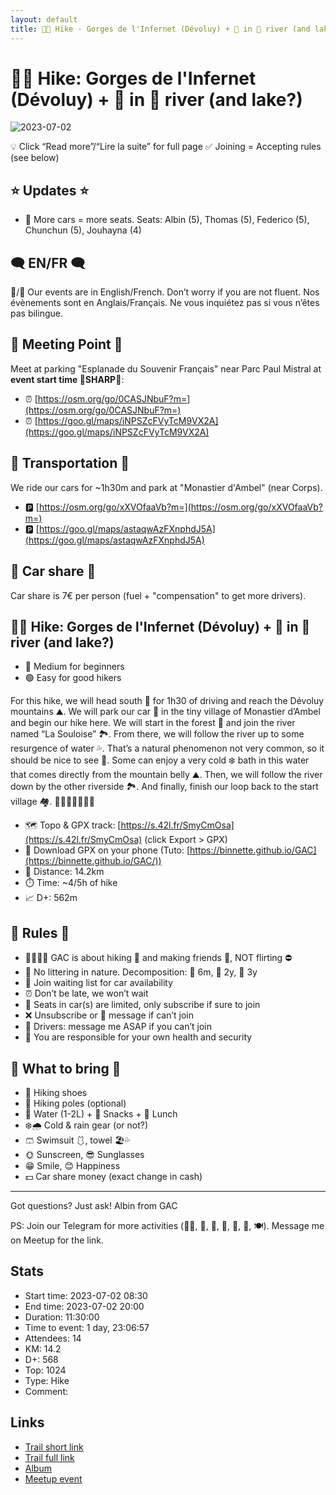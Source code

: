 ```yaml
---
layout: default
title: 🥾🔵 Hike - Gorges de l'Infernet (Dévoluy) + 🌊 in 🥶 river (and lake?)
---
```


# 🥾🔵 Hike: Gorges de l'Infernet (Dévoluy) + 🌊 in 🥶 river (and lake?)

![2023-07-02](../img/orig/2023-07-02.jpg)

💡 Click “Read more”/“Lire la suite” for full page ✅ Joining = Accepting rules (see below)

##  ⭐ Updates ⭐ 

* 📅 More cars = more seats. Seats: Albin (5), Thomas (5), Federico (5), Chunchun (5), Jouhayna (4)

##  🗨️ EN/FR 🗨️ 
🦅/🐓 Our events are in English/French. Don’t worry if you are not fluent. Nos évènements sont en Anglais/Français. Ne vous inquiétez pas si vous n’êtes pas bilingue.

## 📍 Meeting Point 📍
Meet at parking "Esplanade du Souvenir Français" near Parc Paul Mistral at **event start time 🔺SHARP🔺**:

* ⏰ [https://osm.org/go/0CASJNbuF?m=](https://osm.org/go/0CASJNbuF?m=)
* ⏰ [https://goo.gl/maps/iNPSZcFVyTcM9VX2A](https://goo.gl/maps/iNPSZcFVyTcM9VX2A)

##  🚗 Transportation 🚗 
We ride our cars for \~1h30m and park at "Monastier d'Ambel" (near Corps).

* 🅿️ [https://osm.org/go/xXVOfaaVb?m=](https://osm.org/go/xXVOfaaVb?m=)
* 🅿️ [https://goo.gl/maps/astaqwAzFXnphdJ5A](https://goo.gl/maps/astaqwAzFXnphdJ5A)

##  🚗 Car share 🚗 
Car share is 7€ per person (fuel + "compensation" to get more drivers).

##  🥾🔵 Hike: Gorges de l'Infernet (Dévoluy) + 🌊 in 🥶 river (and lake?) 

* 🔵 Medium for beginners
* 🟢 Easy for good hikers

For this hike, we will head south 🚗 for 1h30 of driving and reach the Dévoluy mountains ⛰️. We will park our car 🚙 in the tiny village of Monastier d’Ambel and begin our hike here. We will start in the forest 🌳 and join the river named “La Souloise” 🏞️. From there, we will follow the river up to some resurgence of water 💦. That’s a natural phenomenon not very common, so it should be nice to see 👀. Some can enjoy a very cold ❄️ bath in this water that comes directly from the mountain belly ⛰️. Then, we will follow the river down by the other riverside 🏞️. And finally, finish our loop back to the start village 🏘️. 🌲🚶‍♀️🚶‍♂️🌞🌄

* 🗺️ Topo & GPX track: [https://s.42l.fr/SmyCmOsa](https://s.42l.fr/SmyCmOsa) (click Export > GPX)
* 📲 Download GPX on your phone (Tuto: [https://binnette.github.io/GAC](https://binnette.github.io/GAC/))
* 📏 Distance: 14.2km
* ⏱️ Time: \~4/5h of hike
* 📈 D+: 562m

##  📜 Rules 📜 

* 🚶‍♀️🚶‍♂️ GAC is about hiking 🥾 and making friends 🤗, NOT flirting ⛔
* 🚮 No littering in nature. Decomposition: 🍊 6m, 🍌 2y, 🥚 3y
* 🚗 Join waiting list for car availability
* ⏰ Don’t be late, we won’t wait
* 💺 Seats in car(s) are limited, only subscribe if sure to join
* ❌ Unsubscribe or 💬 message if can’t join
* 🚗 Drivers: message me ASAP if you can’t join
* 💟 You are responsible for your own health and security

##  🎒 What to bring 🎒 

* 🥾 Hiking shoes
* 🥢 Hiking poles (optional)
* 🧃 Water (1-2L) + 🍫 Snacks + 🥗 Lunch
* ❄️🌧️ Cold & rain gear (or not?)
* 🩳 Swimsuit 🩱, towel 🏖️💦
* 🌞 Sunscreen, 😎 Sunglasses
* 😁 Smile, 😊 Happiness
* 💵 Car share money (exact change in cash)

***

Got questions? Just ask!
Albin from GAC

PS: Join our Telegram for more activities (🧗‍♀️, 🏓, 🎳, 🎲, 🎥, 🎵, 🍽️). Message me on Meetup for the link.

## Stats

- Start time: 2023-07-02 08:30
- End time: 2023-07-02 20:00
- Duration: 11:30:00
- Time to event: 1 day, 23:06:57
- Attendees: 14
- KM: 14.2
- D+: 568
- Top: 1024
- Type: Hike
- Comment: 

## Links

- [Trail short link](https://s.42l.fr/SmyCmOsa)
- [Trail full link]()
- [Album](https://binnette.github.io/GacImg2023/2023-07-02-🥾🔵-Hike-Gorges-de-lInfernet-Devoluy-🌊-in-🥶-river-and-lake?.html)
- [Meetup event](https://www.meetup.com/grenoble-adventure-club-english-french/events/294515354/)
